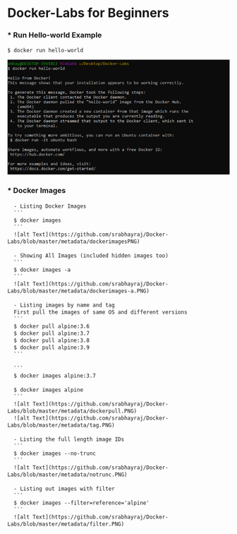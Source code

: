 # Docker-Labs for Beginners

### * Run Hello-world Example
```
$ docker run hello-world
```
![alt Text](https://github.com/srabhayraj/Docker-Labs/blob/master/metadata/hello-world.PNG)

### * Docker Images
      - Listing Docker Images
      ```
      $ docker images
      ```
      ![alt Text](https://github.com/srabhayraj/Docker-Labs/blob/master/metadata/dockerimagesPNG)
      
      - Showing All Images (included hidden images too)
      ```
      $ docker images -a
      ```
      ![alt Text](https://github.com/srabhayraj/Docker-Labs/blob/master/metadata/dockerimages-a.PNG)
      
      - Listing images by name and tag
      First pull the images of same OS and different versions
      ```
      $ docker pull alpine:3.6
      $ docker pull alpine:3.7
      $ docker pull alpine:3.8
      $ docker pull alpine:3.9
      ```
      
      ```
      $ docker images alpine:3.7
      
      $ docker images alpine
      ```
      ![alt Text](https://github.com/srabhayraj/Docker-Labs/blob/master/metadata/dockerpull.PNG)
      ![alt Text](https://github.com/srabhayraj/Docker-Labs/blob/master/metadata/tag.PNG)
      
      - Listing the full length image IDs
      ```
      $ docker images --no-trunc
      ```
      ![alt Text](https://github.com/srabhayraj/Docker-Labs/blob/master/metadata/notrunc.PNG)
      
      - Listing out images with filter
      ```
      $ docker images --filter=reference='alpine'
      ```
      ![alt Text](https://github.com/srabhayraj/Docker-Labs/blob/master/metadata/filter.PNG)
      

      



